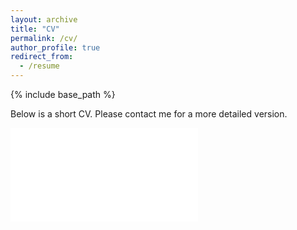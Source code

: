 ```yaml
---
layout: archive
title: "CV"
permalink: /cv/
author_profile: true
redirect_from:
  - /resume
---
```


{% include base_path %}

Below is a short CV. Please contact me for a more detailed version.

<embed src="/files/CirkovicCV.pdf" type="application/pdf">